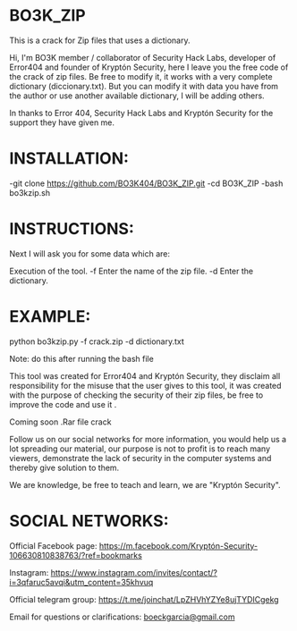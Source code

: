 # BO3K_ZIP

This is a crack for Zip files that uses a dictionary.

Hi, I'm BO3K member / collaborator of Security Hack Labs, developer of Error404 and founder of Kryptón Security, here I leave you the free code of the crack of zip files. Be free to modify it, it works with a very complete dictionary (diccionary.txt). But you can modify it with data you have from the author or use another available dictionary, I will be adding others.

In thanks to Error 404, Security Hack Labs and Kryptón Security for the support they have given me.

# INSTALLATION:

  -git clone https://github.com/BO3K404/BO3K_ZIP.git
  -cd BO3K_ZIP
  -bash bo3kzip.sh

# INSTRUCTIONS:

Next I will ask you for some data which are:

   Execution of the tool.
   -f Enter the name of the zip file.
   -d Enter the dictionary.

# EXAMPLE:

python bo3kzip.py -f crack.zip -d dictionary.txt

Note: do this after running the bash file

This tool was created for Error404 and Kryptón Security, they disclaim all responsibility for the misuse that the user gives to this tool, it was created with the purpose of checking the security of their zip files, be free to improve the code and use it .

Coming soon .Rar file crack

Follow us on our social networks for more information, you would help us a lot spreading our material, our purpose is not to profit is to reach many viewers, demonstrate the lack of security in the computer systems and thereby give solution to them.

We are knowledge, be free to teach and learn, we are "Kryptón Security".

# SOCIAL NETWORKS:

Official Facebook page: https://m.facebook.com/Kryptón-Security-106630810838763/?ref=bookmarks

Instagram: https://www.instagram.com/invites/contact/?i=3qfaruc5avqi&utm_content=35khvuq

Official telegram group: https://t.me/joinchat/LpZHVhYZYe8ujTYDICgekg

Email for questions or clarifications: boeckgarcia@gmail.com
